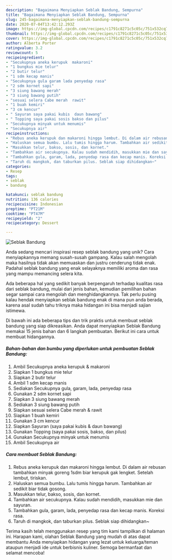 ```yaml
---
description: "Bagaimana Menyiapkan Seblak Bandung, Sempurna"
title: "Bagaimana Menyiapkan Seblak Bandung, Sempurna"
slug: 245-bagaimana-menyiapkan-seblak-bandung-sempurna
date: 2020-07-04T13:42:12.293Z
image: https://img-global.cpcdn.com/recipes/c1791c8271c5c05c/751x532cq70/seblak-bandung-foto-resep-utama.jpg
thumbnail: https://img-global.cpcdn.com/recipes/c1791c8271c5c05c/751x532cq70/seblak-bandung-foto-resep-utama.jpg
cover: https://img-global.cpcdn.com/recipes/c1791c8271c5c05c/751x532cq70/seblak-bandung-foto-resep-utama.jpg
author: Alberta Porter
ratingvalue: 3.2
reviewcount: 5
recipeingredient:
- "Secukupnya aneka kerupuk  makaroni"
- "1 bungkus mie telur"
- "2 butir telur"
- "1 sdm kecap manis"
- "Secukupnya gula garam lada penyedap rasa"
- "2 sdm kornet sapi"
- "3 siung bawang merah"
- "3 siung bawang putih"
- "sesuai selera Cabe merah  rawit"
- "1 buah kemiri"
- "3 cm kencur"
- " Sayuran saya pakai kubis  daun bawang"
- " Topping saya pakai sosis bakso dan pilus"
- "Secukupnya minyak untuk menumis"
- "Secukupnya air"
recipeinstructions:
- "Rebus aneka kerupuk dan makaroni hingga lembut. Di dalam air rebusan tambahkan minyak goreng 1sdm biar kerupuk gak lengket. Setelah lembut, tiriskan."
- "Haluskan semua bumbu. Lalu tumis hingga harum. Tambahkan air sedikit biar tidak gosong."
- "Masukkan telur, bakso, sosis, dan kornet."
- "Tambahkan air secukupnya. Kalau sudah mendidih, masukkan mie dan sayuran."
- "Tambahkan gula, garam, lada, penyedap rasa dan kecap manis. Koreksi rasa."
- "Taruh di mangkok, dan taburkan pilus. Seblak siap dihidangkan~"
categories:
- Resep
tags:
- seblak
- bandung

katakunci: seblak bandung 
nutrition: 136 calories
recipecuisine: Indonesian
preptime: "PT21M"
cooktime: "PT47M"
recipeyield: "2"
recipecategory: Dessert

---
```



![Seblak Bandung](https://img-global.cpcdn.com/recipes/c1791c8271c5c05c/751x532cq70/seblak-bandung-foto-resep-utama.jpg)

Anda sedang mencari inspirasi resep seblak bandung yang unik? Cara menyiapkannya memang susah-susah gampang. Kalau salah mengolah maka hasilnya tidak akan memuaskan dan justru cenderung tidak enak. Padahal seblak bandung yang enak selayaknya memiliki aroma dan rasa yang mampu memancing selera kita.



Ada beberapa hal yang sedikit banyak berpengaruh terhadap kualitas rasa dari seblak bandung, mulai dari jenis bahan, kemudian pemilihan bahan segar sampai cara mengolah dan menghidangkannya. Tak perlu pusing kalau hendak menyiapkan seblak bandung enak di mana pun anda berada, karena asal sudah tahu triknya maka hidangan ini bisa menjadi sajian istimewa.


Di bawah ini ada beberapa tips dan trik praktis untuk membuat seblak bandung yang siap dikreasikan. Anda dapat menyiapkan Seblak Bandung memakai 15 jenis bahan dan 6 langkah pembuatan. Berikut ini cara untuk membuat hidangannya.

<!--inarticleads1-->

##### Bahan-bahan dan bumbu yang diperlukan untuk pembuatan Seblak Bandung:

1. Ambil Secukupnya aneka kerupuk &amp; makaroni
1. Siapkan 1 bungkus mie telur
1. Siapkan 2 butir telur
1. Ambil 1 sdm kecap manis
1. Sediakan Secukupnya gula, garam, lada, penyedap rasa
1. Gunakan 2 sdm kornet sapi
1. Siapkan 3 siung bawang merah
1. Sediakan 3 siung bawang putih
1. Siapkan sesuai selera Cabe merah &amp; rawit
1. Siapkan 1 buah kemiri
1. Gunakan 3 cm kencur
1. Siapkan  Sayuran (saya pakai kubis &amp; daun bawang)
1. Gunakan  Topping (saya pakai sosis, bakso, dan pilus)
1. Gunakan Secukupnya minyak untuk menumis
1. Ambil Secukupnya air




<!--inarticleads2-->

##### Cara membuat Seblak Bandung:

1. Rebus aneka kerupuk dan makaroni hingga lembut. Di dalam air rebusan tambahkan minyak goreng 1sdm biar kerupuk gak lengket. Setelah lembut, tiriskan.
1. Haluskan semua bumbu. Lalu tumis hingga harum. Tambahkan air sedikit biar tidak gosong.
1. Masukkan telur, bakso, sosis, dan kornet.
1. Tambahkan air secukupnya. Kalau sudah mendidih, masukkan mie dan sayuran.
1. Tambahkan gula, garam, lada, penyedap rasa dan kecap manis. Koreksi rasa.
1. Taruh di mangkok, dan taburkan pilus. Seblak siap dihidangkan~




Terima kasih telah menggunakan resep yang tim kami tampilkan di halaman ini. Harapan kami, olahan Seblak Bandung yang mudah di atas dapat membantu Anda menyiapkan hidangan yang lezat untuk keluarga/teman ataupun menjadi ide untuk berbisnis kuliner. Semoga bermanfaat dan selamat mencoba!
